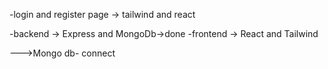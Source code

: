 -login and register page -> tailwind and react

-backend -> Express and MongoDb->done
-frontend -> React and Tailwind


--->Mongo db- connect
